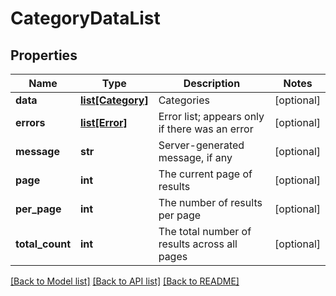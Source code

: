 # CategoryDataList

## Properties
Name | Type | Description | Notes
------------ | ------------- | ------------- | -------------
**data** | [**list[Category]**](Category.md) | Categories | [optional] 
**errors** | [**list[Error]**](Error.md) | Error list; appears only if there was an error | [optional] 
**message** | **str** | Server-generated message, if any | [optional] 
**page** | **int** | The current page of results | [optional] 
**per_page** | **int** | The number of results per page | [optional] 
**total_count** | **int** | The total number of results across all pages | [optional] 

[[Back to Model list]](../README.md#documentation-for-models) [[Back to API list]](../README.md#documentation-for-api-endpoints) [[Back to README]](../README.md)


